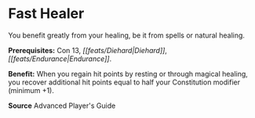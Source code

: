 ﻿---
cssclass: [feats]

---
# Fast Healer

You benefit greatly from your healing, be it from spells or natural healing.

**Prerequisites:** Con 13, _[[feats/Diehard|Diehard]]_, _[[feats/Endurance|Endurance]]_.

**Benefit:** When you regain hit points by resting or through magical healing, you recover additional hit points equal to half your Constitution modifier (minimum +1).

**Source** Advanced Player's Guide